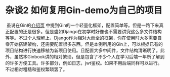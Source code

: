 # 杂谈2 如何复用Gin-demo为自己的项目

​	虽说在Gin的[介绍页](https://super-buaa-2021.github.io/GinBook/post-preparation/di-yi-zhang-gin-jie-shao.html) 中提到Gin的一个轻量化框架，配置简单等。但是一路下来真正配置的还是很多。但是盛如Django在初学时好像也不需要讲究这么多文件结构等等。不过个人理解上，Django作为相对大而全的框架，你在使用时大多需要自零开始搭建架构，还需要配置很多东西。但是本例所用的Gin上，可以根据已有的项目结构进行快速移植为新项目使用。且配置大多中间件，文件结构清晰明了。此外，虽然本Ginbook讲的相对繁琐，但是包含了不少个人在学习后端一年所了解到的许多方便工具。许多部分，例如日志，jwt鉴权。如果不用后端同样可以进行。不过相对粗糙和鉴权繁琐罢了。
